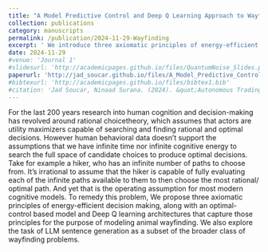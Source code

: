 ```yaml
---
title: "A Model Predictive Control and Deep Q Learning Approach to Wayfinding"
collection: publications
category: manuscripts
permalink: /publication/2024-11-29-Wayfinding
excerpt: ' We introduce three axiomatic principles of energy-efficient decision making. We propose an optimal-control based model and Deep Q learning architecture that incorporates those principles to model animal wayfinding.'
date: 2024-11-29
#venue: 'Journal 1'
#slidesurl: 'http://academicpages.github.io/files/QuantumNoise_Slides.pdf'
paperurl: 'http://jad_soucar.github.io/files/A_Model_Predictive_Control_Deep_Q_Learning_Approach_to_Wayfinding.pdf'
#bibtexurl: 'http://academicpages.github.io/files/bibtex1.bib'
#citation: 'Jad Soucar, Ninaad Surana. (2024). &quot;Autonomous Trading Using Deep Q Learning &quote;'
---
```


For the last 200 years research into human cognition and decision-making has revolved around rational choicetheory, which assumes that actors are utility maximizers capable of searching and finding rational and optimal decisions. However human behavioral data doesn’t support the assumptions that we have infinite time nor infinite cognitive energy to search the full space of candidate choices to produce optimal decisions. Take for example a hiker, who has an infinite number of paths to choose from. It’s irrational to assume that the hiker is capable of fully evaluating each of the infinite paths available to them to then choose the most rational/ optimal path. And yet that is the operating assumption for most modern cognitive models. To remedy this problem, We propose three axiomatic principles of energy-efficient decision making, along with an optimal-control based model and Deep Q learning architectures that capture those principles for the purpose of modeling animal wayfinding. We also explore the task of LLM sentence generation as a subset of the broader class of wayfinding problems. 
